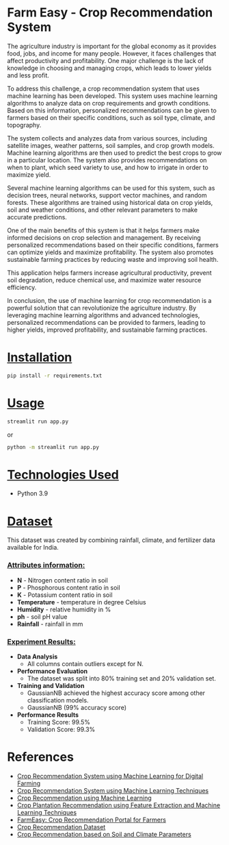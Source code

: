 # Farm Easy - Crop Recommendation System

The agriculture industry is important for the global economy as it provides food, jobs, and income for many people. However, it faces challenges that affect productivity and profitability. One major challenge is the lack of knowledge in choosing and managing crops, which leads to lower yields and less profit.

To address this challenge, a crop recommendation system that uses machine learning has been developed. This system uses machine learning algorithms to analyze data on crop requirements and growth conditions. Based on this information, personalized recommendations can be given to farmers based on their specific conditions, such as soil type, climate, and topography.

The system collects and analyzes data from various sources, including satellite images, weather patterns, soil samples, and crop growth models. Machine learning algorithms are then used to predict the best crops to grow in a particular location. The system also provides recommendations on when to plant, which seed variety to use, and how to irrigate in order to maximize yield.

Several machine learning algorithms can be used for this system, such as decision trees, neural networks, support vector machines, and random forests. These algorithms are trained using historical data on crop yields, soil and weather conditions, and other relevant parameters to make accurate predictions.

One of the main benefits of this system is that it helps farmers make informed decisions on crop selection and management. By receiving personalized recommendations based on their specific conditions, farmers can optimize yields and maximize profitability. The system also promotes sustainable farming practices by reducing waste and improving soil health.

This application helps farmers increase agricultural productivity, prevent soil degradation, reduce chemical use, and maximize water resource efficiency.

In conclusion, the use of machine learning for crop recommendation is a powerful solution that can revolutionize the agriculture industry. By leveraging machine learning algorithms and advanced technologies, personalized recommendations can be provided to farmers, leading to higher yields, improved profitability, and sustainable farming practices.

# [Installation]()
```bash
pip install -r requirements.txt
```

# [Usage]()
```bash
streamlit run app.py
```

or

```bash
python -m streamlit run app.py
```

# [Technologies Used]()
* Python 3.9

# [Dataset]()
This dataset was created by combining rainfall, climate, and fertilizer data available for India.

### [Attributes information:]()

* **N** - Nitrogen content ratio in soil
* **P** - Phosphorous content ratio in soil
* **K** - Potassium content ratio in soil
* **Temperature** - temperature in degree Celsius
* **Humidity** - relative humidity in %
* **ph** - soil pH value
* **Rainfall** - rainfall in mm

### [Experiment Results:]()
* **Data Analysis**
   * All columns contain outliers except for N.
 * **Performance Evaluation**
   * The dataset was split into 80% training set and 20% validation set.
 * **Training and Validation**
   * GaussianNB achieved the highest accuracy score among other classification models.
   * GaussianNB (99% accuracy score)
 * **Performance Results**
   * Training Score: 99.5%
   * Validation Score: 99.3%

# References
* [Crop Recommendation System using Machine Learning for Digital Farming](https://www.prolim.com/crop-recommendation-system-using-machine-learning-for-digital-farming/)
* [Crop Recommendation System using Machine Learning Techniques](https://www.irjet.net/archives/V4/i12/IRJET-V4I12179.pdf)
* [Crop Recommendation using Machine Learning](https://ieeexplore.ieee.org/document/8768790)
* [Crop Plantation Recommendation using Feature Extraction and Machine Learning Techniques](http://sersc.org/journals/index.php/IJAST/article/view/30399)
* [FarmEasy: Crop Recommendation Portal for Farmers](https://towardsdatascience.com/farmeasy-crop-recommendation-portal-for-farmers-48a8809b421c)
* [Crop Recommendation Dataset](https://www.kaggle.com/atharvaingle/crop-recommendation-dataset)
* [Crop Recommendation based on Soil and Climate Parameters](http://agri.ckcest.cn/ass/8185d605-6c4d-4d8a-b280-c867c2304d42.pdf)

